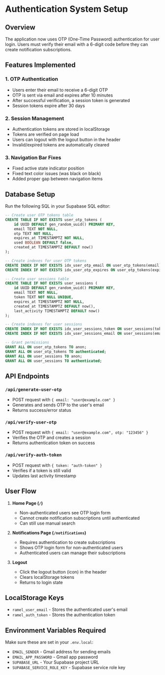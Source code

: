 # Authentication System Setup

## Overview
The application now uses OTP (One-Time Password) authentication for user login. Users must verify their email with a 6-digit code before they can create notification subscriptions.

## Features Implemented

### 1. OTP Authentication
- Users enter their email to receive a 6-digit OTP
- OTP is sent via email and expires after 10 minutes
- After successful verification, a session token is generated
- Session tokens expire after 30 days

### 2. Session Management
- Authentication tokens are stored in localStorage
- Tokens are verified on page load
- Users can logout with the logout button in the header
- Invalid/expired tokens are automatically cleared

### 3. Navigation Bar Fixes
- Fixed active state indicator position
- Fixed text color issues (was black on black)
- Added proper gap between navigation items

## Database Setup

Run the following SQL in your Supabase SQL editor:

```sql
-- Create user OTP tokens table
CREATE TABLE IF NOT EXISTS user_otp_tokens (
    id UUID DEFAULT gen_random_uuid() PRIMARY KEY,
    email TEXT NOT NULL,
    otp TEXT NOT NULL,
    expires_at TIMESTAMPTZ NOT NULL,
    used BOOLEAN DEFAULT false,
    created_at TIMESTAMPTZ DEFAULT now()
);

-- Create indexes for user OTP tokens
CREATE INDEX IF NOT EXISTS idx_user_otp_email ON user_otp_tokens(email);
CREATE INDEX IF NOT EXISTS idx_user_otp_expires ON user_otp_tokens(expires_at);

-- Create user sessions table
CREATE TABLE IF NOT EXISTS user_sessions (
    id UUID DEFAULT gen_random_uuid() PRIMARY KEY,
    email TEXT NOT NULL,
    token TEXT NOT NULL UNIQUE,
    expires_at TIMESTAMPTZ NOT NULL,
    created_at TIMESTAMPTZ DEFAULT now(),
    last_activity TIMESTAMPTZ DEFAULT now()
);

-- Create indexes for user sessions
CREATE INDEX IF NOT EXISTS idx_user_sessions_token ON user_sessions(token);
CREATE INDEX IF NOT EXISTS idx_user_sessions_email ON user_sessions(email);

-- Grant permissions
GRANT ALL ON user_otp_tokens TO anon;
GRANT ALL ON user_otp_tokens TO authenticated;
GRANT ALL ON user_sessions TO anon;
GRANT ALL ON user_sessions TO authenticated;
```

## API Endpoints

### `/api/generate-user-otp`
- POST request with `{ email: "user@example.com" }`
- Generates and sends OTP to the user's email
- Returns success/error status

### `/api/verify-user-otp`
- POST request with `{ email: "user@example.com", otp: "123456" }`
- Verifies the OTP and creates a session
- Returns authentication token on success

### `/api/verify-auth-token`
- POST request with `{ token: "auth-token" }`
- Verifies if a token is still valid
- Updates last activity timestamp

## User Flow

1. **Home Page (`/`)**
   - Non-authenticated users see OTP login form
   - Cannot create notification subscriptions until authenticated
   - Can still use manual search

2. **Notifications Page (`/notifications`)**
   - Requires authentication to create subscriptions
   - Shows OTP login form for non-authenticated users
   - Authenticated users can manage their subscriptions

3. **Logout**
   - Click the logout button (icon) in the header
   - Clears localStorage tokens
   - Returns to login state

## LocalStorage Keys

- `ramel_user_email` - Stores the authenticated user's email
- `ramel_auth_token` - Stores the authentication token

## Environment Variables Required

Make sure these are set in your `.env.local`:
- `EMAIL_SENDER` - Gmail address for sending emails
- `EMAIL_APP_PASSWORD` - Gmail app password
- `SUPABASE_URL` - Your Supabase project URL
- `SUPABASE_SERVICE_ROLE_KEY` - Supabase service role key 
